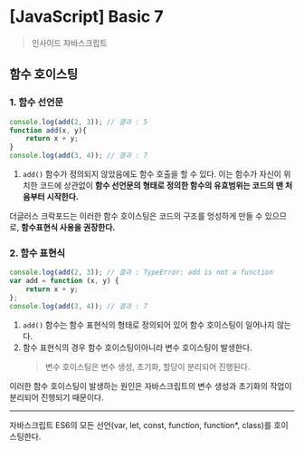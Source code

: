 # [JavaScript] Basic 7
> 인사이드 자바스크립트
## 함수 호이스팅

### 1. 함수 선언문
```javascript
console.log(add(2, 3)); // 결과 : 5 
function add(x, y){
	return x + y;
}
console.log(add(3, 4)); // 결과 : 7
```
1) ```add()``` 함수가 정의되지 않았음에도 함수 호출을 할 수 있다.
이는 함수가 자신이 위치한 코드에 상관없이 **함수 선언문의 형태로 정의한 함수의 유효범위는 코드의 맨 처음부터 시작한다.**

더글러스 크락포드는 이러한 함수 호이스팅은 코드의 구조를 엉성하게 만들 수 있으므로, **함수표현식 사용을 권장한다.**

### 2. 함수 표현식
```javascript
console.log(add(2, 3)); // 결과 : TypeError: add is not a function
var add = function (x, y) {
	return x + y;
};
console.log(add(3, 4)); // 결과 : 7
```
1) ```add()``` 함수는 함수 표현식의 형태로 정의되어 있어 함수 호이스팅이 일어나지 않는다.
2) 함수 표현식의 경우 함수 호이스팅이아니라 변수 호이스팅이 발생한다.
	> 변수 호이스팅은 변수 생성, 초기화, 할당이 분리되어 진행된다.
	
이러한 함수 호이스팅이 발생하는 원인은 자바스크립트의 변수 생성과 초기화의 작업이 분리되어 진행되기 때문이다.


--------
자바스크립트 ES6의 모든 선언(var, let, const, function, function*, class)를 호이스팅한다.